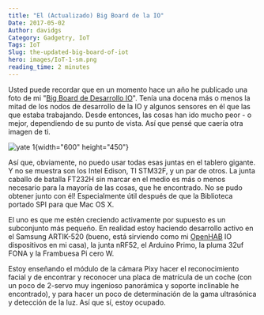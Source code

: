 ```yaml
---
title: "El (Actualizado) Big Board de la IO"
Date: 2017-05-02
Author: davidgs
Category: Gadgetry, IoT
Tags: IoT
Slug: the-updated-big-board-of-iot
hero: images/IoT-1-sm.png
reading_time: 2 minutes
---
```


Usted puede recordar que en un momento hace un año he publicado una foto de mi "[Big Board de Desarrollo IO](/posts/category/iot/the-big-board-of-iot-devices/)". Tenía una docena más o menos la mitad de los nodos de desarrollo de la IO y algunos sensores en él que las que estaba trabajando. Desde entonces, las cosas han ido mucho peor - o mejor, dependiendo de su punto de vista. Así que pensé que caería otra imagen de ti.

![yate 1](/posts/category/iot/images/IoT-1.png "IoT - 1.png"){width="600" height="450"}

Así que, obviamente, no puedo usar todas esas juntas en el tablero gigante. Y no se muestra son los Intel Edison, TI STM32F, y un par de otros. La junta caballo de batalla FT232H sin marcar en el medio es más o menos necesario para la mayoría de las cosas, que he encontrado. No se pudo obtener junto con él! Especialmente útil después de que la Biblioteca portado SPI para que Mac OS X.

El uno es que me estén creciendo activamente por supuesto es un subconjunto más pequeño. En realidad estoy haciendo desarrollo activo en el Samsung ARTIK-520 (bueno, está sirviendo como mi [OpenHAB](/posts/category/iot/iot-hardware/openhab-server-artik-520/) IO dispositivos en mi casa), la junta nRF52, el Arduino Primo, la pluma 32uf FONA y la Frambuesa Pi cero W.

Estoy enseñando el módulo de la cámara Pixy hacer el reconocimiento facial y de encontrar y reconocer una placa de matrícula de un coche (con un poco de 2-servo muy ingenioso panorámica y soporte inclinable he encontrado), y para hacer un poco de determinación de la gama ultrasónica y detección de la luz. Así que sí, estoy ocupado.
